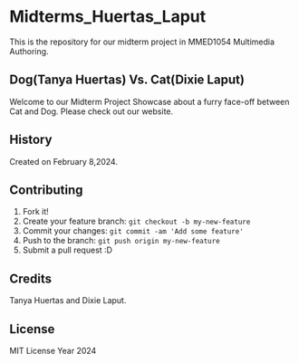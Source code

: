 # Midterms_Huertas_Laput
This is the repository for our midterm project in MMED1054 Multimedia Authoring.

## Dog(Tanya Huertas) Vs. Cat(Dixie Laput)

Welcome to our Midterm Project Showcase about a furry face-off between Cat and Dog. Please check out our website.

## History
Created on February 8,2024.

## Contributing
1. Fork it!
2. Create your feature branch: `git checkout -b my-new-feature`
3. Commit your changes: `git commit -am 'Add some feature'`
4. Push to the branch: `git push origin my-new-feature`
5. Submit a pull request :D

## Credits
Tanya Huertas and Dixie Laput.

## License 
MIT License Year 2024